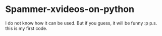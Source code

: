 # Spammer-xvideos-on-python
I do not know how it can be used.  But if you guess, it will be funny :p p.s. this is my first code.
